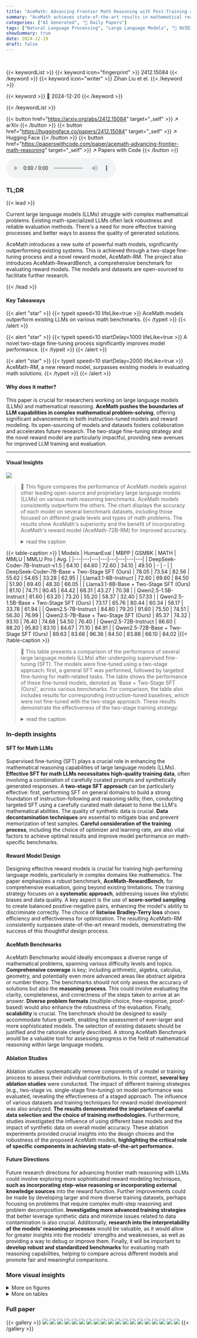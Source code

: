 ```yaml
---
title: "AceMath: Advancing Frontier Math Reasoning with Post-Training and Reward Modeling"
summary: "AceMath achieves state-of-the-art results in mathematical reasoning by introducing highly effective instruction-tuned models and reward models."
categories: ["AI Generated", "🤗 Daily Papers"]
tags: ["Natural Language Processing", "Large Language Models", "🏢 NVIDIA Research",]
showSummary: true
date: 2024-12-19
draft: false
---
```


<br>

{{< keywordList >}}
{{< keyword icon="fingerprint" >}} 2412.15084 {{< /keyword >}}
{{< keyword icon="writer" >}} Zihan Liu et el. {{< /keyword >}}
 
{{< keyword >}} 🤗 2024-12-20 {{< /keyword >}}
 
{{< /keywordList >}}

{{< button href="https://arxiv.org/abs/2412.15084" target="_self" >}}
↗ arXiv
{{< /button >}}
{{< button href="https://huggingface.co/papers/2412.15084" target="_self" >}}
↗ Hugging Face
{{< /button >}}
{{< button href="https://paperswithcode.com/paper/acemath-advancing-frontier-math-reasoning" target="_self" >}}
↗ Papers with Code
{{< /button >}}



<audio controls>
    <source src="https://ai-paper-reviewer.com/2412.15084/podcast.wav" type="audio/wav">
    Your browser does not support the audio element.
</audio>


### TL;DR


{{< lead >}}

Current large language models (LLMs) struggle with complex mathematical problems.  Existing math-specialized LLMs often lack robustness and reliable evaluation methods.  There's a need for more effective training processes and better ways to assess the quality of generated solutions.

AceMath introduces a new suite of powerful math models, significantly outperforming existing systems.  This is achieved through a two-stage fine-tuning process and a novel reward model, AceMath-RM. The project also introduces AceMath-RewardBench, a comprehensive benchmark for evaluating reward models.  The models and datasets are open-sourced to facilitate further research.

{{< /lead >}}


#### Key Takeaways

{{< alert "star" >}}
{{< typeit speed=10 lifeLike=true >}} AceMath models outperform existing LLMs on various math benchmarks. {{< /typeit >}}
{{< /alert >}}

{{< alert "star" >}}
{{< typeit speed=10 startDelay=1000 lifeLike=true >}} A novel two-stage fine-tuning process significantly improves model performance. {{< /typeit >}}
{{< /alert >}}

{{< alert "star" >}}
{{< typeit speed=10 startDelay=2000 lifeLike=true >}} AceMath-RM, a new reward model, surpasses existing models in evaluating math solutions. {{< /typeit >}}
{{< /alert >}}

#### Why does it matter?
This paper is crucial for researchers working on large language models (LLMs) and mathematical reasoning.  **AceMath pushes the boundaries of LLM capabilities in complex mathematical problem-solving**, offering significant advancements in both instruction-tuned models and reward modeling.  Its open-sourcing of models and datasets fosters collaboration and accelerates future research. The two-stage fine-tuning strategy and the novel reward model are particularly impactful, providing new avenues for improved LLM training and evaluation.

------
#### Visual Insights



![](https://arxiv.org/html/2412.15084/x1.png)

> 🔼 This figure compares the performance of AceMath models against other leading open-source and proprietary large language models (LLMs) on various math reasoning benchmarks.  AceMath models consistently outperform the others. The chart displays the accuracy of each model on several benchmark datasets, including those focused on different grade levels and types of math problems.  The results show AceMath's superiority and the benefit of incorporating AceMath's reward model (AceMath-72B-RM) for improved accuracy.
> <details>
> <summary>read the caption</summary>
> Figure 1: AceMath versus leading open-weights and proprietary LLMs on math reasoning benchmarks. Additionally, we report rm@8 accuracy (best of 8) with our reward model AceMath-72B-RM and use the official reported numbers from Qwen2.5-Math.
> </details>





{{< table-caption >}}
| Models | HumanEval | MBPP | GSM8K | MATH | MMLU | MMLU Pro | Avg. |
|---|---|---|---|---|---|---|---| 
| DeepSeek-Coder-7B-Instruct-v1.5 | 64.10 | 64.60 | 72.60 | 34.10 | 49.50 | - | - |
| DeepSeek-Coder-7B-Base + Two-Stage SFT (Ours) | 78.05 | 73.54 | 82.56 | 55.62 | 54.65 | 33.28 | 62.95 |
| Llama3.1-8B-Instruct | 72.60 | 69.60 | 84.50 | 51.90 | 69.40 | 48.30 | 66.05 |
| Llama3.1-8B-Base + Two-Stage SFT (Ours) | 81.10 | 74.71 | 90.45 | 64.42 | 68.31 | 43.27 | 70.38 |
| Qwen2.5-1.5B-Instruct | 61.60 | 63.20 | 73.20 | 55.20 | 58.37 | 32.40 | 57.33 |
| Qwen2.5-1.5B-Base + Two-Stage SFT (Ours) | 73.17 | 65.76 | 80.44 | 60.34 | 58.17 | 33.78 | 61.94 |
| Qwen2.5-7B-Instruct | 84.80 | 79.20 | 91.60 | 75.50 | 74.51 | 56.30 | 76.99 |
| Qwen2.5-7B-Base + Two-Stage SFT (Ours) | 85.37 | 74.32 | 93.10 | 76.40 | 74.68 | 54.50 | 76.40 |
| Qwen2.5-72B-Instruct | 86.60 | 88.20 | 95.80 | 83.10 | 84.67 | 71.10 | 84.91 |
| Qwen2.5-72B-Base + Two-Stage SFT (Ours) | 89.63 | 83.66 | 96.36 | 84.50 | 83.88 | 66.10 | 84.02 |{{< /table-caption >}}

> 🔼 This table presents a comparison of the performance of several large language models (LLMs) after undergoing supervised fine-tuning (SFT).  The models were fine-tuned using a two-stage approach: first, a general SFT was performed, followed by targeted fine-tuning for math-related tasks.  The table shows the performance of these fine-tuned models, denoted as 'Base + Two-Stage SFT (Ours)', across various benchmarks.  For comparison, the table also includes results for corresponding instruction-tuned baselines, which were not fine-tuned with the two-stage approach.  These results demonstrate the effectiveness of the two-stage training strategy.
> <details>
> <summary>read the caption</summary>
> Table 1: Results of our general SFT models. We apply our proposed two-stage training strategy to conduct SFT on various base models. These finetuned models are then compared against the corresponding instruct baselines that are built upon the same base models.
> </details>





### In-depth insights


#### SFT for Math LLMs
Supervised fine-tuning (SFT) plays a crucial role in enhancing the mathematical reasoning capabilities of large language models (LLMs).  **Effective SFT for math LLMs necessitates high-quality training data**, often involving a combination of carefully curated prompts and synthetically generated responses.  A **two-stage SFT approach** can be particularly effective: first, performing SFT on general domains to build a strong foundation of instruction-following and reasoning skills; then, conducting targeted SFT using a carefully curated math dataset to hone the LLM's mathematical abilities. The quality of synthetic data is crucial.  **Data decontamination techniques** are essential to mitigate bias and prevent memorization of test samples.  **Careful consideration of the training process**, including the choice of optimizer and learning rate, are also vital factors to achieve optimal results and improve model performance on math-specific benchmarks.

#### Reward Model Design
Designing effective reward models is crucial for training high-performing language models, particularly in complex domains like mathematics.  The paper emphasizes a robust benchmark, **AceMath-RewardBench**, for comprehensive evaluation, going beyond existing limitations. The training strategy focuses on a **systematic approach**, addressing issues like stylistic biases and data quality.  A key aspect is the use of **score-sorted sampling** to create balanced positive-negative pairs, enhancing the model's ability to discriminate correctly. The choice of **listwise Bradley-Terry loss** shows efficiency and effectiveness for optimization.  The resulting AceMath-RM consistently surpasses state-of-the-art reward models, demonstrating the success of this thoughtful design process.

#### AceMath Benchmarks
AceMath Benchmarks would ideally encompass a diverse range of mathematical problems, spanning various difficulty levels and topics.  **Comprehensive coverage** is key; including arithmetic, algebra, calculus, geometry, and potentially even more advanced areas like abstract algebra or number theory. The benchmarks should not only assess the accuracy of solutions but also the **reasoning process**.  This could involve evaluating the clarity, completeness, and correctness of the steps taken to arrive at an answer.  **Diverse problem formats** (multiple-choice, free-response, proof-based) would also enhance the robustness of the evaluation.  Finally, **scalability** is crucial.  The benchmark should be designed to easily accommodate future growth, enabling the assessment of ever-larger and more sophisticated models.  The selection of existing datasets should be justified and the rationale clearly described.  A strong AceMath Benchmark would be a valuable tool for assessing progress in the field of mathematical reasoning within large language models.

#### Ablation Studies
Ablation studies systematically remove components of a model or training process to assess their individual contributions.  In this context, **several key ablation studies** were conducted.  The impact of different training strategies (e.g., two-stage vs. single-stage fine-tuning) on model performance was evaluated, revealing the effectiveness of a staged approach.  The influence of various datasets and training techniques for reward model development was also analyzed.  **The results demonstrated the importance of careful data selection and the choice of training methodologies.**   Furthermore, studies investigated the influence of using different base models and the impact of synthetic data on overall model accuracy.  These ablation experiments provided crucial insights into the design choices and the robustness of the proposed AceMath models, **highlighting the critical role of specific components in achieving state-of-the-art performance.**

#### Future Directions
Future research directions for advancing frontier math reasoning with LLMs could involve exploring more sophisticated reward modeling techniques, **such as incorporating step-wise reasoning or incorporating external knowledge sources** into the reward function.  Further improvements could be made by developing larger and more diverse training datasets, perhaps focusing on problems that require complex multi-step reasoning and problem decomposition.  **Investigating more advanced training strategies** that better leverage synthetic data and minimize issues related to data contamination is also crucial.  Additionally, **research into the interpretability of the models' reasoning processes** would be valuable, as it would allow for greater insights into the models' strengths and weaknesses, as well as providing a way to debug or improve them. Finally, it will be important to **develop robust and standardized benchmarks** for evaluating math reasoning capabilities, helping to compare across different models and promote fair and meaningful comparisons.


### More visual insights

<details>
<summary>More on figures
</summary>


![](https://arxiv.org/html/2412.15084/x2.png)

> 🔼 This figure shows the distribution of the total number of tokens used in the supervised fine-tuning (SFT) data for training the general SFT model. The total tokens are broken down into three categories: math, coding, and others.  The math category consists of tokens from various math-related datasets, including NuminaMath, OrcaMathWordProblems, MathInstruct, MetaMathQA, and synthetically generated data. The coding category contains tokens from datasets like Magicoder, WizardCoder, GlaiveCodeAssistant, and CodeSFT. The 'others' category encompasses tokens from various general-purpose instruction-following datasets such as ShareGPT, SlimOrca, EvolInstruct, GPTeacher, AlpacaGPT4, and UltraInteract.
> <details>
> <summary>read the caption</summary>
> Figure 2: The proportion of total SFT tokens for math, coding, and other categories.
> </details>



![](https://arxiv.org/html/2412.15084/x3.png)

> 🔼 This figure compares the performance of AceMath-Instruct models, which are fine-tuned using both general and math-specific data, against their corresponding math-instruct baselines (models trained only on math data).  It investigates the impact of using either a general-purpose base model or a math-specialized base model as the starting point for fine-tuning. The comparison is done across various model sizes and types, and the results are shown as average greedy decoding scores across several math reasoning benchmarks.  This illustrates whether pre-training a model on a large math corpus before instruction-tuning improves its performance on math-related tasks.
> <details>
> <summary>read the caption</summary>
> Figure 3: Studies on the impact of using either the base model or the math base model as the backbone on the performance of our AceMath-Instruct models. We compare our models against the corresponding math-instruct baselines across different model types and sizes. Results are the average scores of greedy decoding over the math benchmarks.
> </details>



![](https://arxiv.org/html/2412.15084/x4.png)

> 🔼 This figure shows the performance of the AceMath-7B-Instruct model on seven different math datasets, evaluating the model's ability to select the correct answer from a list of k candidates.  The x-axis represents the number of candidates (k) considered, while the y-axis shows the average accuracy across the seven datasets for that k value. The graph visualizes how the model's accuracy changes as the number of considered answers increases.  This allows one to evaluate the model's performance when presented with varying degrees of uncertainty in the answer selection process.
> <details>
> <summary>read the caption</summary>
> Figure 4: rm@k𝑘kitalic_k evaluation on average accuracy of 7 datasets for AceMath-7B-Instruct.
> </details>



![](https://arxiv.org/html/2412.15084/x5.png)

> 🔼 This figure presents the learning curves for reward model training, illustrating how the model's accuracy improves as training progresses.  The curves are shown for various model sizes, ranging from 0.5B to 32B parameters, across several mathematical reasoning benchmarks (GSM8K, Math500, Minerva Math, Gaokao2023EN, Olympiad Bench, College Math, MMLU STEM). This provides insights into the relationship between model size, training data, and performance on different types of mathematical problems.  The data shows that larger models generally achieve better accuracy, but the rate of improvement varies depending on the complexity of the benchmark.
> <details>
> <summary>read the caption</summary>
> Figure 5: Learning curves for reward model training. All models are trained from Qwen2.5-Instruct family.
> </details>



</details>




<details>
<summary>More on tables
</summary>


{{< table-caption >}}
| Models | HumanEval | MBPP | GSM8K | MATH | MMLU | MMLU Pro | Avg. |
|---|---|---|---|---|---|---|---| 
| Llama3.1-8B-Base + Two-Stage SFT | **81.10** | **74.71** | **90.45** | **64.42** | **68.31** | **43.27** | **70.38** |
| Llama3.1-8B-Base + Single-Stage SFT w/ all general SFT data | 78.66 | 69.26 | 87.79 | 56.80 | 67.62 | 42.64 | 67.13 |
| Llama3.1-8B-Base + Single-Stage SFT w/ only stage-2 data | 73.78 | 67.32 | 88.17 | 55.84 | 67.48 | 42.85 | 65.91 |
| Qwen2.5-7B-Base + Two-Stage SFT | **85.37** | 74.32 | **93.10** | **76.40** | **74.68** | **54.50** | **76.40** |
| Qwen2.5-7B-Base + Single-Stage SFT w/ all general SFT data | 83.54 | **75.49** | 91.96 | 75.04 | 73.96 | 53.36 | 75.56 |
| Qwen2.5-7B-Base + Single-Stage SFT w/ only stage-2 data | 83.54 | 73.15 | 92.27 | 75.12 | 74.26 | 53.06 | 75.23 |{{< /table-caption >}}
> 🔼 This table presents an ablation study evaluating the impact of the two-stage supervised fine-tuning (SFT) strategy on the performance of general-purpose large language models (LLMs).  It compares the two-stage approach (training first on a specialized subset of data, then on a broader dataset) against a single-stage approach using either all the data at once or just the broader dataset in the second stage.  Results show the performance across several benchmarks (HumanEval, MBPP, GSM8K, MATH, MMLU, MMLU Pro) for different base models (Llama and Qwen) across various sizes. The goal is to understand if the two-stage training method is more effective for improving LLM performance and if this effect varies depending on model size and architecture.
> <details>
> <summary>read the caption</summary>
> Table 2: Ablation studies of our general SFT models regarding the effectiveness of the two-stage training strategy.
> </details>

{{< table-caption >}}
| Models | GSM8K | MATH | Minerva Math | GaoKao 2023 En | Olympiad Bench | College Math | MMLU STEM | Avg. |
|---|---|---|---|---|---|---|---|---|
| GPT-4o (2024-0806) | 92.90 | 81.10 | 50.74 | 67.50 | 43.30 | 48.50 | **87.99** | 67.43 |
| Claude-3.5 Sonnet (2024-1022) | 96.40 | 75.90 | 48.16 | 64.94 | 37.93 | 48.47 | 85.06 | 65.27 |
| Llama3.1-70B-Instruct | 94.10 | 65.70 | 34.20 | 54.00 | 27.70 | 42.50 | 80.40 | 56.94 |
| Llama3.1-405B-Instruct | **96.80** | 73.80 | 54.04 | 62.08 | 34.81 | 49.25 | 83.10 | 64.84 |
| OpenMath2-Llama3.1-8B | 91.70 | 67.80 | 16.91 | 53.76 | 28.00 | 46.13 | 46.02 | 50.08 |
| Qwen2.5-Math-1.5B-Instruct | 84.80 | 75.80 | 29.40 | 65.50 | 38.10 | 47.70 | 57.50 | 56.97 |
| Qwen2.5-Math-7B-Instruct | 95.20 | 83.60 | 37.10 | 66.80 | 41.60 | 46.80 | 71.90 | 63.29 |
| Qwen2.5-Math-72B-Instruct | 95.90 | 85.90 | 44.10 | 71.90 | **49.00** | 49.50 | 80.80 | 68.16 |
| AceMath-1.5B-Instruct (Ours) | 86.95 | 76.84 | 41.54 | 64.42 | 33.78 | 54.36 | 62.04 | 59.99 |
| AceMath-7B-Instruct (Ours) | 93.71 | 83.14 | 51.11 | 68.05 | 42.22 | 56.64 | 75.32 | 67.17 |
| AceMath-72B-Instruct (Ours) | 96.44 | **86.10** | **56.99** | **72.21** | 48.44 | **57.24** | 85.44 | **71.84** |{{< /table-caption >}}
> 🔼 Table 3 presents a comparison of the performance of various math instruction-tuned large language models (LLMs) on several math reasoning benchmarks.  The models compared include various sizes of the Qwen2.5-Math Instruct models and the AceMath-Instruct models (1.5B, 7B, and 72B parameter sizes). The AceMath models were built upon the Qwen2.5-Math base models.  The table shows that AceMath-72B-Instruct significantly outperforms Qwen2.5-Math-72B-Instruct and establishes a new state-of-the-art in performance.
> <details>
> <summary>read the caption</summary>
> Table 3: Greedy decoding (pass@1) results of math instruct models on math benchmarks. Our AceMath-1.5B/7B/72B-Instruct models are built upon the Qwen2.5-Math-1.5B/7B/72B-base models. AceMath-72B-Instruct greatly surpasses the previous state-of-the-art math-instruct model, Qwen2.5-Math-72B-Instruct.
> </details>

{{< table-caption >}}
|Minerva|
|---|---| 
|Math|{{< /table-caption >}}
> 🔼 This table presents ablation studies on the training data and strategies used to train the AceMath-Instruct models.  Three sets of experiments are shown: 1) comparing the use of GPT-40-mini generated responses versus Qwen-2.5-Math-72B-Instruct responses for both general and math-specific supervised fine-tuning (SFT), 2) testing the impact of different math-specific datasets (all, only high-quality or a subset) on the model's performance during the Math SFT stage, and 3) evaluating whether performing general SFT before math SFT improves performance.
> <details>
> <summary>read the caption</summary>
> Table 4: Ablation Studies on training data and strategies across various backbone models for training our AceMath-Instruct models. The ablation studies can be categorized into three parts: 1) evaluating the effectiveness of using either GPT-4o-mini responses or Qwen2.5-Math-72B-Instruct responses individually; 2) analyzing the effectiveness of different math-specific samples for math SFT; and 3) assessing the impact of conducting general SFT prior to math SFT.
> </details>

{{< table-caption >}}
| GaoKao | 2023 En |
|---|---|{{< /table-caption >}}
> 🔼 This table presents ablation study results focusing on the impact of synthetic data on the AceMath-Instruct model's performance.  It compares the model's performance under three conditions: using the full set of synthetic data, removing all synthetic data, and adding extra low-quality synthetic data.  The backbone model used for all experiments is Qwen2.5-7B-Base. The average score across seven math benchmarks is reported for each condition, showing how different types and quantities of synthetic training data affect the model's ability to solve math problems.
> <details>
> <summary>read the caption</summary>
> Table 5: Ablation studies on the synthetic data, exploring the effects of removing all synthetic math SFT data and incorporating additional low-quality synthetic math SFT data. The backbone of AceMath-Instruct is Qwen2.5-7B-Base. Results are average across the seven math benchmark.
> </details>

{{< table-caption >}}
| Olympiad | Bench |
|---|---|{{< /table-caption >}}
> 🔼 This table presents the performance of various reward models on the AceMath-RewardBench benchmark.  The benchmark consists of seven math datasets, and for each problem, eight response candidates are generated from a pool of eight different large language models (LLMs). The rm@8 metric is used to evaluate each reward model's ability to select the top eight performing responses out of sixty-four. The results reported are the average rm@8 scores across the seven datasets and 100 random seeds, providing a robust and statistically significant comparison of the different reward models.
> <details>
> <summary>read the caption</summary>
> Table 6: Reward model evaluation on AceMath-RewardBench. The average results (rm@8) of reward models on math benchmarks, randomly sample 8 responses from 64 candidates with 100 random seeds. Response candidates are generated from a pool of 8 LLMs (Qwen{2/2.5}-Math-{7/72}B-Instruct, Llama-3.1-{8/70}B-Instruct, Mathtral-7B-v0.1, deepseek-math-7b-instruct).
> </details>

{{< table-caption >}}
| College |
|---|---| 
| Math |{{< /table-caption >}}
> 🔼 This table compares the performance of various reward models on two benchmarks: RewardBench (MATH500) and RewardMATH.  RewardBench (MATH500) uses one human-written correct solution and one model-generated incorrect solution, while RewardMATH uses one GPT-4-rewritten correct solution and nine model-generated incorrect solutions. The table shows the accuracy (top-1 and top-2) of each model in selecting the correct solution from the provided candidates. Results from RewardMATH are marked with a dagger.  The 'pass@8' (oracle) indicates the maximum possible accuracy if the best of 8 responses is always selected.
> <details>
> <summary>read the caption</summary>
> Table 7: The accuracy of reward models on RewardBench (MATH500) (Lambert et al., 2024) and RewardMATH (Kim et al., 2024). ††\dagger†: Results are copied from RewardMATH. Bold: top-1. Underline: top-2 accuracy.
> </details>

{{< table-caption >}}
| Category | 
|---|---| 
| MMLU | 
| STEM | {{< /table-caption >}}
> 🔼 This ablation study investigates the impact of different design choices on the performance of the AceMath reward models (AceMath-7B-RM and AceMath-72B-RM).  The study focuses on three key aspects: the backbone model used for initialization (AceMath-7B-Instruct vs. AceMath-72B-Instruct), the data sampling method (reward score-sorted sampling), and the loss function employed during training (listwise Bradley-Terry).  The results are evaluated using the AceMath-RewardBench benchmark, providing a comprehensive assessment of how these choices affect the final performance of the reward models.
> <details>
> <summary>read the caption</summary>
> Table 8: Ablation study of AceMath-7/72B-RM on AceMath-RewardBench (Backbone: AceMath-7/72B-Instruct; Data: reward score-sorted sampling; Loss: listwise Bradley-Terry.
> </details>

{{< table-caption >}}
| Models | GSM8K | MATH | Minerva \ Math | GaoKao \ 2023 En | Olympiad \ Bench | College \ Math | MMLU \ STEM | Avg. |
|---|---|---|---|---|---|---|---|---|---|
| Backbone: Llama3.1-8B-Base |  |  |  |  |  |  |  |  |  |
| AceMath-Instruct | 91.51 | 69.06 | 31.99 | 59.74 | 32.00 | 49.08 | 67.94 | 57.33 |
| ▷ Only Qwen2.5-Math-72B-Instruct | 91.13 | 69.66 | 33.82 | 60.26 | 30.37 | 49.86 | 66.21 | 57.33 |
| ▷ Only GPT-4o-mini | 90.83 | 68.12 | 36.03 | 60.26 | 31.70 | 48.05 | 66.50 | **57.36** |
| ▷ Skipping general SFT | 91.81 | 68.70 | 31.99 | 59.48 | 31.11 | 48.40 | 62.76 | 56.32 |
| Backbone: Qwen2.5-7B-Base |  |  |  |  |  |  |  |  |  |
| AceMath-Instruct | 93.56 | 77.10 | 43.38 | 65.19 | 37.78 | 54.90 | 77.41 | **64.19** |
| ▷ Only Qwen2.5-Math-72B-Instruct | 92.80 | 76.96 | 41.91 | 63.64 | 38.07 | 54.93 | 75.64 | 63.42 |
| ▷ Only GPT-4o-mini | 91.66 | 74.14 | 43.75 | 64.42 | 39.26 | 52.27 | 76.03 | 63.08 |
| ▷ Math SFT with all math samples | 93.40 | 77.12 | 42.28 | 65.19 | 37.78 | 54.05 | 75.33 | 63.59 |
| ▷ Math SFT with only cross-checked samples | 92.72 | 76.76 | 41.54 | 65.97 | 36.74 | 54.33 | 76.78 | 63.55 |
| ▷ Skipping general SFT | 93.03 | 77.52 | 40.44 | 62.86 | 37.19 | 54.58 | 75.77 | 63.06 |
| Backbone: Qwen2.5-Math-72B-Base |  |  |  |  |  |  |  |  |  |
| AceMath-Instruct | 96.44 | 86.10 | 56.99 | 72.21 | 48.44 | 57.24 | 85.44 | **71.84** |
| ▷ Math SFT with all math samples | 96.29 | 86.06 | 55.15 | 70.13 | 46.67 | 57.49 | 84.96 | 70.96 |
| ▷ Skipping general SFT | 95.75 | 85.52 | 56.25 | 71.43 | 45.33 | 56.71 | 84.42 | 70.77 |{{< /table-caption >}}
> 🔼 This table presents the performance of AceMath-Instruct models (AceMath-1.5B, AceMath-7B, and AceMath-72B) on two prominent math competitions: AIME 2024 (American Invitational Mathematics Examination) and AMC 2023 (American Mathematics Competitions).  The results are shown as the number of problems correctly solved out of the total number of problems for each model.  This allows for a comparison of the AceMath models against each other and provides insight into their capabilities on challenging mathematical problems with varying difficulty levels.
> <details>
> <summary>read the caption</summary>
> Table 9: Greedy decoding results of AceMath-Instruct on AIME 2024 and AMC 2023.
> </details>

{{< table-caption >}}
|Minerva|
|---|---| 
|Math|{{< /table-caption >}}
> 🔼 This table presents the performance of AceMath-Instruct models trained on various base models. It compares AceMath-Instruct's performance with that of several strong baselines on a variety of math benchmarks, allowing for an assessment of the model's effectiveness across different backbone models.  Results are based on greedy decoding (pass@1).
> <details>
> <summary>read the caption</summary>
> Table 10: Greedy decoding results of AceMath-Instruct across different backbone models.
> </details>

</details>




### Full paper

{{< gallery >}}
<img src="https://ai-paper-reviewer.com/2412.15084/1.png" class="grid-w50 md:grid-w33 xl:grid-w25" />
<img src="https://ai-paper-reviewer.com/2412.15084/2.png" class="grid-w50 md:grid-w33 xl:grid-w25" />
<img src="https://ai-paper-reviewer.com/2412.15084/3.png" class="grid-w50 md:grid-w33 xl:grid-w25" />
<img src="https://ai-paper-reviewer.com/2412.15084/4.png" class="grid-w50 md:grid-w33 xl:grid-w25" />
<img src="https://ai-paper-reviewer.com/2412.15084/5.png" class="grid-w50 md:grid-w33 xl:grid-w25" />
<img src="https://ai-paper-reviewer.com/2412.15084/6.png" class="grid-w50 md:grid-w33 xl:grid-w25" />
<img src="https://ai-paper-reviewer.com/2412.15084/7.png" class="grid-w50 md:grid-w33 xl:grid-w25" />
<img src="https://ai-paper-reviewer.com/2412.15084/8.png" class="grid-w50 md:grid-w33 xl:grid-w25" />
<img src="https://ai-paper-reviewer.com/2412.15084/9.png" class="grid-w50 md:grid-w33 xl:grid-w25" />
<img src="https://ai-paper-reviewer.com/2412.15084/10.png" class="grid-w50 md:grid-w33 xl:grid-w25" />
<img src="https://ai-paper-reviewer.com/2412.15084/11.png" class="grid-w50 md:grid-w33 xl:grid-w25" />
<img src="https://ai-paper-reviewer.com/2412.15084/12.png" class="grid-w50 md:grid-w33 xl:grid-w25" />
<img src="https://ai-paper-reviewer.com/2412.15084/13.png" class="grid-w50 md:grid-w33 xl:grid-w25" />
<img src="https://ai-paper-reviewer.com/2412.15084/14.png" class="grid-w50 md:grid-w33 xl:grid-w25" />
<img src="https://ai-paper-reviewer.com/2412.15084/15.png" class="grid-w50 md:grid-w33 xl:grid-w25" />
<img src="https://ai-paper-reviewer.com/2412.15084/16.png" class="grid-w50 md:grid-w33 xl:grid-w25" />
<img src="https://ai-paper-reviewer.com/2412.15084/17.png" class="grid-w50 md:grid-w33 xl:grid-w25" />
<img src="https://ai-paper-reviewer.com/2412.15084/18.png" class="grid-w50 md:grid-w33 xl:grid-w25" />
<img src="https://ai-paper-reviewer.com/2412.15084/19.png" class="grid-w50 md:grid-w33 xl:grid-w25" />
{{< /gallery >}}